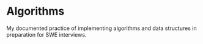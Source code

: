 # Algorithms
My documented practice of implementing algorithms and data structures in preparation for SWE interviews. 
